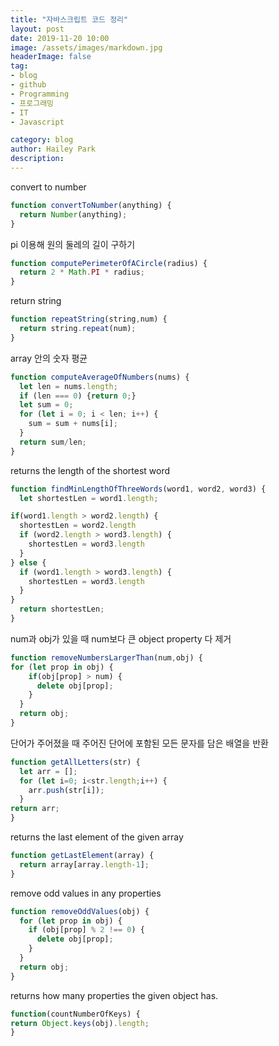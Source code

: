 ```yaml
---
title: "자바스크립트 코드 정리"
layout: post
date: 2019-11-20 10:00
image: /assets/images/markdown.jpg
headerImage: false
tag:
- blog
- github
- Programming
- 프로그래밍
- IT
- Javascript

category: blog
author: Hailey Park
description:
---
```



convert to number
```javascript
function convertToNumber(anything) {
  return Number(anything);
}
```

pi 이용해 원의 둘레의 길이 구하기
```javascript
function computePerimeterOfACircle(radius) {
  return 2 * Math.PI * radius;
}
```

return string
```javascript
function repeatString(string,num) {
  return string.repeat(num);
}
```

array 안의 숫자 평균
```Javascript
function computeAverageOfNumbers(nums) {
  let len = nums.length;
  if (len === 0) {return 0;}
  let sum = 0;
  for (let i = 0; i < len; i++) {
    sum = sum + nums[i];
  }
  return sum/len;
}
```

returns the length of the shortest word
```javascript
function findMinLengthOfThreeWords(word1, word2, word3) {
  let shortestLen = word1.length;

if(word1.length > word2.length) {
  shortestLen = word2.length
  if (word2.length > word3.length) {
    shortestLen = word3.length
  }
} else {
  if (word1.length > word3.length) {
    shortestLen = word3.length
  }
}
  return shortestLen;
}

```

num과 obj가 있을 때 num보다 큰 object property 다 제거
```javascript
function removeNumbersLargerThan(num,obj) {
for (let prop in obj) {
    if(obj[prop] > num) {
      delete obj[prop];
    }
  }
  return obj;
}
```

단어가 주어졌을 때 주어진 단어에 포함된 모든 문자를 담은 배열을 반환
```javascript
function getAllLetters(str) {
  let arr = [];
  for (let i=0; i<str.length;i++) {
    arr.push(str[i]);
  }
return arr;
}
```

returns the last element of the given array
```javascript
function getLastElement(array) {
  return array[array.length-1];
}
```

remove odd values in any properties
```javascript
function removeOddValues(obj) {
  for (let prop in obj) {
    if (obj[prop] % 2 !== 0) {
      delete obj[prop];
    }
  }
  return obj;
}
```

returns how many properties the given object has.
```javascript
function(countNumberOfKeys) {
return Object.keys(obj).length;
}
```
